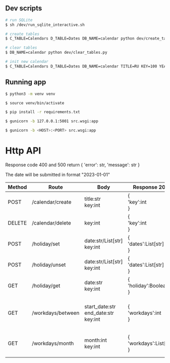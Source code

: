 ## Dev scripts

```bash
# run SQLite 
$ sh /dev/run_sqlite_interactive.sh

# create tables
$ C_TABLE=Calendars D_TABLE=Dates DB_NAME=calendar python dev/create_tables.py

# clear tables
$ DB_NAME=calendar python dev/clear_tables.py

# init new calendar
$ C_TABLE=Calendars D_TABLE=Dates DB_NAME=calendar TITLE=RU KEY=100 YEAR=2023 python3 dev/create_tables.py
```

## Running app

```bash
$ python3 -m venv venv

$ source venv/bin/activate

$ pip install -r requirements.txt

$ gunicorn -b 127.0.0.1:5001 src.wsgi:app

$ gunicorn -b <HOST>:<PORT> src.wsgi:app
```

# Http API

Response code 400 and 500 return { 'error': str, 'message': str }

The date will be submitted in format "2023-01-01"

| Method | Route             | Body                                        | Response 200                     | Description                                     |
|--------|-------------------|---------------------------------------------|----------------------------------|-------------------------------------------------|
| POST   | /calendar/create  | title:str<br/>key:int                       | {<br/>'key':int<br/>}<br/>       | Create calendar                                 |
| DELETE | /calendar/delete  | key:int                                     | {<br/>'key':int<br/>}            | Delete calendar with dates                      |
| POST   | /holiday/set      | date:str/List[str]<br/>key:int              | {<br/>'dates':List[str]<br/>}    | Set dates as holiday                            |
| POST   | /holiday/unset    | date:str/List[str]<br/>key:int              | {<br/>'dates':List[str]<br/>}    | Unset dates as holiday                          |
| GET    | /holiday/get      | date:str<br/>key:int                        | {<br/>'holiday':Boolean<br/>}    | Get is holiday date                             |
| GET    | /workdays/between | start_date:str<br/>end_date:str<br/>key:int | {<br/>'workdays':int<br/>}       | Get number of working days between dates        |
| GET    | /workdays/month   | month:int<br/>key:int                       | {<br/>'workdays':List[int]<br/>} | Get list of working days in month               |

